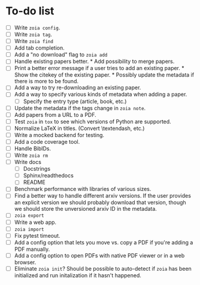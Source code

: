 # To-do list

* [ ] Write `zoia config`.
* [ ] Write `zoia tag`.
* [ ] Write `zoia find`
* [ ] Add tab completion.
* [ ] Add a "no download" flag to `zoia add`
* [ ] Handle existing papers better.
        * Add possibility to merge papers.
* [ ] Print a better error message if a user tries to add an existing paper.
        * Show the citekey of the existing paper.
        * Possibly update the metadata if there is more to be found.
* [ ] Add a way to try re-downloading an existing paper.
* [ ] Add a way to specify various kinds of metadata when adding a paper.
    * [ ] Specify the entry type (article, book, etc.)
* [ ] Update the metadata if the tags change in `zoia note`.
* [ ] Add papers from a URL to a PDF.
* [ ] Test `zoia` in `tox` to see which versions of Python are supported.
* [ ] Normalize LaTeX in titles.  (Convert \textendash, etc.)
* [ ] Write a mocked backend for testing.
* [ ] Add a code coverage tool.
* [ ] Handle BibIDs.
* [ ] Write `zoia rm`
* [ ] Write docs
    * [ ] Docstrings
    * [ ] Sphinx/readthedocs
    * [ ] README
* [ ] Benchmark performance with libraries of various sizes.
* [ ] Find a better way to handle different arxiv versions.
        If the user provides an explicit version we should probably download
        that version, though we should store the unversioned arxiv ID in the
        metadata.
* [ ] `zoia export`
* [ ] Write a web app.
* [ ] `zoia import`
* [ ] Fix pytest timeout.
* [ ] Add a config option that lets you move vs. copy a PDF if you're adding a
      PDF manually.
* [ ] Add a config option to open PDFs with native PDF viewer or in a web
      browser.
* [ ] Eliminate `zoia init`?  Should be possible to auto-detect if `zoia` has
      been initialized and run initalization if it hasn't happened.

